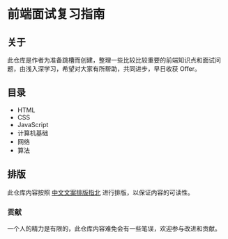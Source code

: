 # 前端面试复习指南

## 关于

此仓库是作者为准备跳槽而创建，整理一些比较比较重要的前端知识点和面试问题，由浅入深学习，希望对大家有所帮助，共同进步，早日收获 Offer。

## 目录

- HTML
- CSS
- JavaScript
- 计算机基础
- 网络
- 算法

## 排版

此仓库内容按照 [中文文案排版指北](http://mazhuang.org/wiki/chinese-copywriting-guidelines/) 进行排版，以保证内容的可读性。

### 贡献

一个人的精力是有限的，此仓库内容难免会有一些笔误，欢迎参与改进和贡献。
